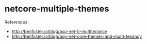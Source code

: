 # netcore-multiple-themes
References: 
* http://benfoster.io/blog/asp-net-5-multitenancy
* http://benfoster.io/blog/asp-net-core-themes-and-multi-tenancy
